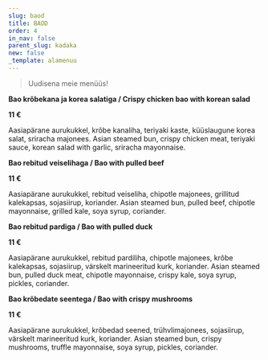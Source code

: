 ```yaml
---
slug: baod
title: BAOD
order: 4
in_nav: false
parent_slug: kadaka
new: false
_template: alamenuu
---
```


<div class="ellipsis"></div>

> Uudisena meie menüüs!

<span class="spicy">**Bao krõbekana ja korea salatiga / Crispy chicken bao with korean salad**

**11 €**

<span class="koostis">Aasiapärane aurukukkel, krõbe kanaliha, teriyaki kaste, küüslaugune korea salat, sriracha majonees. Asian steamed bun, crispy chicken meat, teriyaki sauce, korean salad with garlic, sriracha mayonnaise.

<span class="spicy">**Bao rebitud veiselihaga / Bao with pulled beef**

**11 €**

<span class="koostis">Aasiapärane aurukukkel, rebitud veiseliha, chipotle majonees, grillitud kalekapsas, sojasiirup, koriander. Asian steamed bun, pulled beef, chipotle mayonnaise, grilled kale, soya syrup, coriander. 

<span class="spicy">**Bao rebitud pardiga / Bao with pulled duck**

**11 €**

<span class="koostis">Aasiapärane aurukukkel, rebitud pardiliha, chipotle majonees, krõbe kalekapsas, sojasiirup, värskelt marineeritud kurk, koriander. Asian steamed bun, pulled duck meat, chipotle mayonnaise, crispy kale, soya syrup, pickles, coriander. 

**Bao krõbedate seentega / Bao with crispy mushrooms**

**11 €**

<span class="koostis">Aasiapärane aurukukkel, krõbedad seened, trühvlimajonees, sojasiirup, värskelt marineeritud kurk, koriander. Asian steamed bun, crispy mushrooms, truffle mayonnaise, soya syrup, pickles, coriander. 
